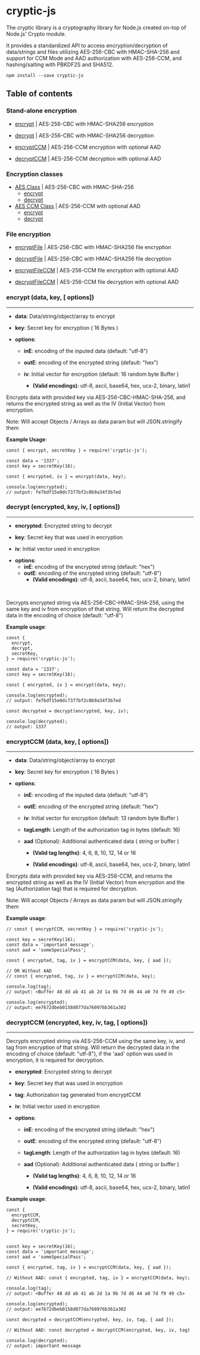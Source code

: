 # cryptic-js

The cryptic library is a cryptography library for Node.js created on-top of Node.js' Crypto module.

It provides a standardized API to access encryption/decryption of data/strings and files utilizing AES-256-CBC with HMAC-SHA-256 and support for CCM Mode and AAD authorization with AES-256-CCM, and hashing/salting with PBKDF2S and SHA512.

```
npm install --save cryptic-js
```

## Table of contents

### Stand-alone encryption

- [encrypt](#encrypt) | AES-256-CBC with HMAC-SHA256 encryption

- [decrypt](#decrypt) | AES-256-CBC with HMAC-SHA256 decryption

- [encryptCCM](#encryptCCM) | AES-256-CCM encryption with optional AAD

- [decryptCCM](#decryptCCM) | AES-256-CCM decryption with optional AAD

### Encryption classes

- [AES Class](#AES-Class) | AES-256-CBC with HMAC-SHA-256
  - [encrypt](#AES.encrypt)
  - [decrypt](#AES.decrypt)
- [AES CCM Class](#AES-CCM-Class) | AES-256-CCM with optional AAD
  - [encrypt](#AES_CCM.encrypt)
  - [decrypt](#AES_CCM.decrypt)

### File encryption

- [encryptFile](#encryptFile) | AES-256-CBC with HMAC-SHA256 file encryption

- [decryptFile](#decryptFile) | AES-256-CBC with HMAC-SHA256 file decryption

- [encryptFileCCM](#encryptFileCCM) | AES-256-CCM file encryption with optional AAD

- [decryptFileCCM](#decryptFileCCM) | AES-256-CCM file decryption with optional AAD

### <b>encrypt (data, key, [ options])</b>

---

- <b>data</b>: Data/string/object/array to encrypt

- <b>key</b>: Secret key for encryption ( 16 Bytes )

* <b>options</b>:

  - <b>inE</b>: encoding of the inputed data (default: "utf-8")
  - <b>outE</b>: encoding of the encrypted string (default: "hex")

  - <b>iv</b>: Initial vector for encryption (default: 16 random byte Buffer )

    - <b>(Valid encodings)</b>: utf-8, ascii, base64, hex, ucs-2, binary, latin1

Encrypts data with provided key via AES-256-CBC-HMAC-SHA-256, and returns the encrypted string as well as the IV (Initial Vector) from encryption.

Note: Will accept Objects / Arrays as data param but will JSON.stringify them

<b>Example Usage</b>:

```
const { encrypt, secretKey } = require('cryptic-js');

const data = '1337';
const key = secretKey(16);

const { encrypted, iv } = encrypt(data, key);

console.log(encrypted);
// output: fe7bdf15e0dc7377bf2c0b9a34f3b7ed
```

### <b>decrypt (encrypted, key, iv, [ options])</b>

---

- <b>encrypted</b>: Encrypted string to decrypt

- <b>key</b>: Secret key that was used in encryption

- <b>iv</b>: Initial vector used in encryption

* <b>options</b>:
  - <b>inE</b>: encoding of the encrypted string (default: "hex")
  - <b>outE</b>: encoding of the encrypted string (default: "utf-8")
    - <b>(Valid encodings)</b>: utf-8, ascii, base64, hex, ucs-2, binary, latin1

<br/>

Decrypts encrypted string via AES-256-CBC-HMAC-SHA-256, using the same key and iv from encryption of that string. Will return the decrypted data in the encoding of choice (default: "utf-8")

<b>Example usage</b>:

```
const {
  encrypt,
  decrypt,
  secretKey,
} = require('cryptic-js');

const data = '1337';
const key = secretKey(16);

const { encrypted, iv } = encrypt(data, key);

console.log(encrypted);
// output: fe7bdf15e0dc7377bf2c0b9a34f3b7ed

const decrypted = decrypt(encrypted, key, iv);

console.log(decrypted);
// output: 1337
```

### <b>encryptCCM (data, key, [ options])</b>

---

- <b>data</b>: Data/string/object/array to encrypt

- <b>key</b>: Secret key for encryption ( 16 Bytes )

* <b>options</b>:

  - <b>inE</b>: encoding of the inputed data (default: "utf-8")
  - <b>outE</b>: encoding of the encrypted string (default: "hex")

  - <b>iv</b>: Initial vector for encryption (default: 13 random byte Buffer )
  - <b>tagLength</b>: Length of the authorization tag in bytes (default: 16)

  - <b>aad</b> (Optional): Additional authenticated data ( string or buffer )

    - <b>(Valid tag lengths)</b>: 4, 6, 8, 10, 12, 14 or 16

    - <b>(Valid encodings)</b>: utf-8, ascii, base64, hex, ucs-2, binary, latin1

Encrypts data with provided key via AES-256-CCM, and returns the encrypted string as well as the IV (Initial Vector) from encryption and the tag (Authorization tag) that is required for decryption.

Note: Will accept Objects / Arrays as data param but will JSON.stringify them

<b>Example usage</b>:

```
// const { encryptCCM, secretKey } = require('cryptic-js');

const key = secretKey(16);
const data = 'important message';
const aad = 'someSpecialPass';

const { encrypted, tag, iv } = encryptCCM(data, key, { aad });

// OR Without AAD
// const { encrypted, tag, iv } = encryptCCM(data, key);

console.log(tag);
// output: <Buffer 48 dd ab 41 ab 2d 1a 9b 7d d6 44 a0 7d f9 49 c5>

console.log(encrypted);
// output: ee7672dbeb0158d077da760976b361a302

```

### <b>decryptCCM (encrypted, key, iv, tag, [ options])</b>

---

Decrypts encrypted string via AES-256-CCM using the same key, iv, and tag from encryption of that string. Will return the decrypted data in the encoding of choice (default: "utf-8"), if the 'aad' option was used in encryption, it is required for decryption.

- <b>encrypted</b>: Encrypted string to decrypt

- <b>key</b>: Secret key that was used in encryption

- <b>tag</b>: Authorization tag generated from encryptCCM

- <b>iv</b>: Initial vector used in encryption

* <b>options</b>:

  - <b>inE</b>: encoding of the encrypted string (default: "hex")

  - <b>outE</b>: encoding of the encrypted string (default: "utf-8")

  - <b>tagLength</b>: Length of the authorization tag in bytes (default: 16)

  - <b>aad</b> (Optional): Additional authenticated data ( string or buffer )

    - <b>(Valid tag lengths)</b>: 4, 6, 8, 10, 12, 14 or 16

    - <b>(Valid encodings)</b>: utf-8, ascii, base64, hex, ucs-2, binary, latin1

<b>Example usage</b>:

```
const {
  encryptCCM,
  decryptCCM,
  secretKey,
} = require('cryptic-js');


const key = secretKey(16);
const data = 'important message';
const aad = 'someSpecialPass';

const { encrypted, tag, iv } = encryptCCM(data, key, { aad });

// Without AAD: const { encrypted, tag, iv } = encryptCCM(data, key);

console.log(tag);
// output: <Buffer 48 dd ab 41 ab 2d 1a 9b 7d d6 44 a0 7d f9 49 c5>

console.log(encrypted);
// output: ee7672dbeb0158d077da760976b361a302

const decrypted = decryptCCM(encrypted, key, iv, tag, { aad });

// Without AAD: const decrypted = decryptCCM(encrypted, key, iv, tag)

console.log(decrypted);
// output: important message
```
